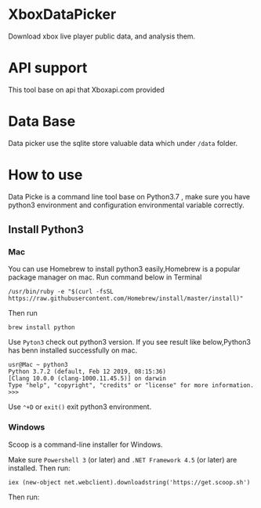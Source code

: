 # XboxDataPicker
Download xbox live player public data, and analysis them.

# API support
This tool base on api that Xboxapi.com provided

# Data Base
Data picker use the sqlite store valuable data which under `/data` folder.

# How to use
Data Picke is a command line tool base on Python3.7 , make sure you have python3 environment and configuration environmental variable correctly.

## Install Python3
### Mac
You can use Homebrew to install python3 easily,Homebrew is a popular package manager on mac.
Run command below in Terminal
``` shell
/usr/bin/ruby -e "$(curl -fsSL https://raw.githubusercontent.com/Homebrew/install/master/install)"
```
Then run
``` shell
brew install python
```
Use `Pyton3` check out python3 version.
If you see result like below,Python3 has benn installed successfully on mac.
``` shell
usr@Mac ~ python3
Python 3.7.2 (default, Feb 12 2019, 08:15:36)
[Clang 10.0.0 (clang-1000.11.45.5)] on darwin
Type "help", "copyright", "credits" or "license" for more information.
>>>
```
Use `⌃+D` or `exit()` exit python3 environment.

### Windows
Scoop is a command-line installer for Windows. 

Make sure `Powershell 3` (or later) and `.NET Framework 4.5` (or later) are installed. Then run:
``` shell
iex (new-object net.webclient).downloadstring('https://get.scoop.sh')
```
Then run:
``` shell

```


